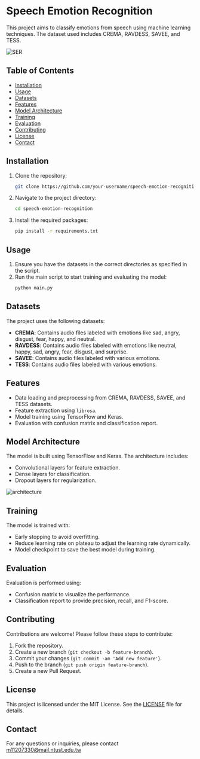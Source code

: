 # Speech Emotion Recognition

This project aims to classify emotions from speech using machine learning techniques. The dataset used includes CREMA, RAVDESS, SAVEE, and TESS.

![SER](https://github.com/Shengwei0516/Speech-Emotion-Recognition/blob/main/imgs/SER.png)

## Table of Contents

- [Installation](#installation)
- [Usage](#usage)
- [Datasets](#datasets)
- [Features](#features)
- [Model Architecture](#model-architecture)
- [Training](#training)
- [Evaluation](#evaluation)
- [Contributing](#contributing)
- [License](#license)
- [Contact](#contact)

## Installation

1. Clone the repository:
    ```bash
    git clone https://github.com/your-username/speech-emotion-recognition.git
    ```
2. Navigate to the project directory:
    ```bash
    cd speech-emotion-recognition
    ```
3. Install the required packages:
    ```bash
    pip install -r requirements.txt
    ```

## Usage

1. Ensure you have the datasets in the correct directories as specified in the script.
2. Run the main script to start training and evaluating the model:
    ```bash
    python main.py
    ```

## Datasets

The project uses the following datasets:
- **CREMA**: Contains audio files labeled with emotions like sad, angry, disgust, fear, happy, and neutral.
- **RAVDESS**: Contains audio files labeled with emotions like neutral, happy, sad, angry, fear, disgust, and surprise.
- **SAVEE**: Contains audio files labeled with various emotions.
- **TESS**: Contains audio files labeled with various emotions.

## Features

- Data loading and preprocessing from CREMA, RAVDESS, SAVEE, and TESS datasets.
- Feature extraction using `librosa`.
- Model training using TensorFlow and Keras.
- Evaluation with confusion matrix and classification report.

## Model Architecture

The model is built using TensorFlow and Keras. The architecture includes:
- Convolutional layers for feature extraction.
- Dense layers for classification.
- Dropout layers for regularization.

![architecture](https://github.com/Shengwei0516/Speech-Emotion-Recognition/blob/main/imgs/architecture.png)


## Training

The model is trained with:
- Early stopping to avoid overfitting.
- Reduce learning rate on plateau to adjust the learning rate dynamically.
- Model checkpoint to save the best model during training.

## Evaluation

Evaluation is performed using:
- Confusion matrix to visualize the performance.
- Classification report to provide precision, recall, and F1-score.

## Contributing

Contributions are welcome! Please follow these steps to contribute:

1. Fork the repository.
2. Create a new branch (`git checkout -b feature-branch`).
3. Commit your changes (`git commit -am 'Add new feature'`).
4. Push to the branch (`git push origin feature-branch`).
5. Create a new Pull Request.

## License

This project is licensed under the MIT License. See the [LICENSE](LICENSE) file for details.

## Contact

For any questions or inquiries, please contact m11207330@mail.ntust.edu.tw